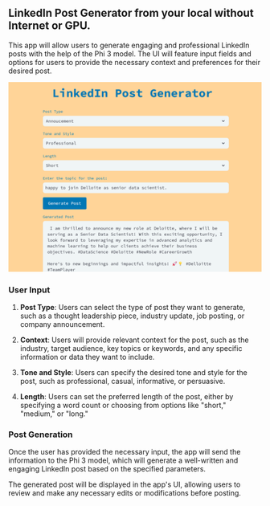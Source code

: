 ## LinkedIn Post Generator from your local without Internet or GPU.

This app will allow users to generate engaging and professional LinkedIn posts with the help of the Phi 3 model. The UI will feature input fields and options for users to provide the necessary context and preferences for their desired post.

![alt text](image-1.png)

### User Input

1. **Post Type**: Users can select the type of post they want to generate, such as a thought leadership piece, industry update, job posting, or company announcement.

2. **Context**: Users will provide relevant context for the post, such as the industry, target audience, key topics or keywords, and any specific information or data they want to include.

3. **Tone and Style**: Users can specify the desired tone and style for the post, such as professional, casual, informative, or persuasive.

4. **Length**: Users can set the preferred length of the post, either by specifying a word count or choosing from options like "short," "medium," or "long."

### Post Generation

Once the user has provided the necessary input, the app will send the information to the Phi 3 model, which will generate a well-written and engaging LinkedIn post based on the specified parameters.

The generated post will be displayed in the app's UI, allowing users to review and make any necessary edits or modifications before posting.